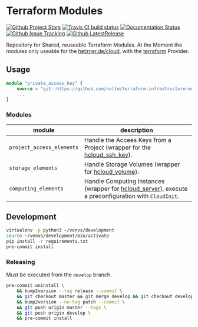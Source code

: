 # Terraform Modules

[![Github Project Stars](https://img.shields.io/github/stars/nolte/terraform-infrastructure-modules.svg?label=Stars&style=social)](https://github.com/nolte/terraform-infrastructure-modules) [![Travis CI build status](https://travis-ci.org/nolte/terraform-infrastructure-modules.svg?branch=master)](https://travis-ci.org/nolte/terraform-infrastructure-modules) [![Documentation Status](https://readthedocs.org/projects/terraform-infrastructure-modules/badge/?version=latest)](https://terraform-infrastructure-modules.readthedocs.io/en/stable/?badge=stable) [![Github Issue Tracking](https://img.shields.io/github/issues-raw/nolte/terraform-infrastructure-modules.svg)](https://github.com/nolte/terraform-infrastructure-modules) [![Github LatestRelease](https://img.shields.io/github/release/nolte/terraform-infrastructure-modules.svg)](https://github.com/nolte/terraform-infrastructure-modules)

Repository for Shared, reuseable Terraform Modules.  At the Moment the modules only useable for the [hetzner.de/cloud](https://hetzner.de/cloud), with the [terraform](https://www.terraform.io/docs/providers/hcloud/index.html) Provider.


## Usage

```terraform
module "private_access_key" {
    source = "git::https://github.com/nolte/terraform-infrastructure-modules.git//[module_name]?ref=v0.0.4"
    ...
}
```

### Modules

| module                      | description                                                                                                                                                             |
|-----------------------------|-------------------------------------------------------------------------------------------------------------------------------------------------------------------------|
| ``project_access_elements`` | Handle the Accees Keys from a Project (wrapper for the [hcloud_ssh_key](https://www.terraform.io/docs/providers/hcloud/r/ssh_key.html)).                                |
| ``storage_elements``        | Handle Storage Volumes (wrapper for [hcloud_volume](https://www.terraform.io/docs/providers/hcloud/r/volume.html)).                                                     |
| ``computing_elements``      | Handle Computing Instances (wrapper for [hcloud_server](https://www.terraform.io/docs/providers/hcloud/r/server.html)), execute a preconfiguration with ``CloudInit``.  |


## Development

```bash
virtualenv -p python3 ~/venvs/development
source ~/venvs/development/bin/activate
pip install -r requirements.txt
pre-commit install
```


### Releasing

Must be executed from the ``develop`` branch.

```bash
pre-commit uninstall \
    && bump2version --tag release --commit \
    && git checkout master && git merge develop && git checkout develop \
    && bump2version --no-tag patch --commit \
    && git push origin master --tags \
    && git push origin develop \
    && pre-commit install
```
